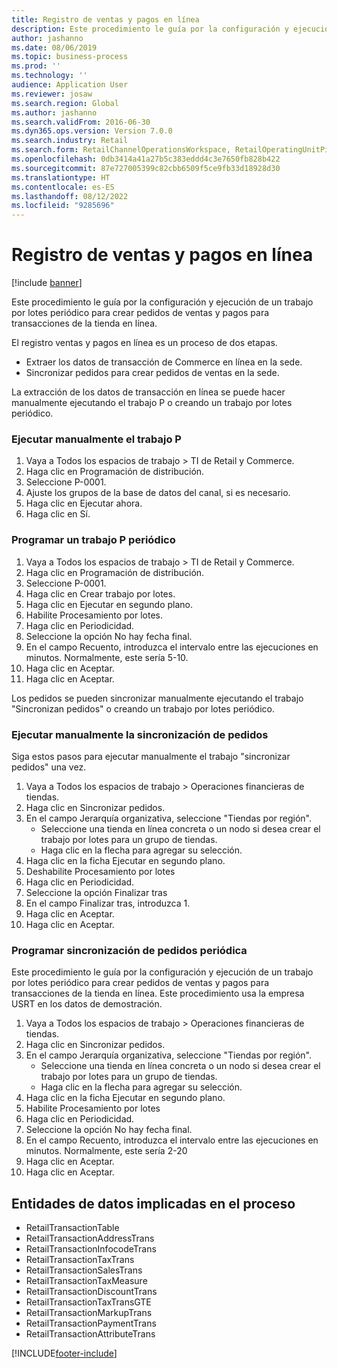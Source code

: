 ```yaml
---
title: Registro de ventas y pagos en línea
description: Este procedimiento le guía por la configuración y ejecución de un trabajo por lotes periódico para crear pedidos de ventas y pagos para transacciones de la tienda en línea.
author: jashanno
ms.date: 08/06/2019
ms.topic: business-process
ms.prod: ''
ms.technology: ''
audience: Application User
ms.reviewer: josaw
ms.search.region: Global
ms.author: jashanno
ms.search.validFrom: 2016-06-30
ms.dyn365.ops.version: Version 7.0.0
ms.search.industry: Retail
ms.search.form: RetailChannelOperationsWorkspace, RetailOperatingUnitPicker, SysRecurrence
ms.openlocfilehash: 0db3414a41a27b5c383eddd4c3e7650fb828b422
ms.sourcegitcommit: 87e727005399c82cbb6509f5ce9fb33d18928d30
ms.translationtype: HT
ms.contentlocale: es-ES
ms.lasthandoff: 08/12/2022
ms.locfileid: "9285696"
---
```

# <a name="posting-of-online-sales-and-payments"></a>Registro de ventas y pagos en línea

[!include [banner](../includes/banner.md)]

Este procedimiento le guía por la configuración y ejecución de un trabajo por lotes periódico para crear pedidos de ventas y pagos para transacciones de la tienda en línea.

El registro ventas y pagos en línea es un proceso de dos etapas.

- Extraer los datos de transacción de Commerce en línea en la sede.
- Sincronizar pedidos para crear pedidos de ventas en la sede.

La extracción de los datos de transacción en línea se puede hacer manualmente ejecutando el trabajo P o creando un trabajo por lotes periódico.

### <a name="manually-running-the-p-job"></a>Ejecutar manualmente el trabajo P

1. Vaya a Todos los espacios de trabajo > TI de Retail y Commerce.
2. Haga clic en Programación de distribución.
3. Seleccione P-0001.
4. Ajuste los grupos de la base de datos del canal, si es necesario.
5. Haga clic en Ejecutar ahora.
6. Haga clic en Sí.

### <a name="scheduling-a-recurring-p-job"></a>Programar un trabajo P periódico

1. Vaya a Todos los espacios de trabajo > TI de Retail y Commerce.
2. Haga clic en Programación de distribución.
3. Seleccione P-0001.
4. Haga clic en Crear trabajo por lotes.
5. Haga clic en Ejecutar en segundo plano.
5. Habilite Procesamiento por lotes.
6. Haga clic en Periodicidad.
7. Seleccione la opción No hay fecha final.
8. En el campo Recuento, introduzca el intervalo entre las ejecuciones en minutos. Normalmente, este sería 5-10.
9. Haga clic en Aceptar.
10. Haga clic en Aceptar.

Los pedidos se pueden sincronizar manualmente ejecutando el trabajo "Sincronizan pedidos" o creando un trabajo por lotes periódico.

### <a name="manually-running-order-synchronization"></a>Ejecutar manualmente la sincronización de pedidos 

Siga estos pasos para ejecutar manualmente el trabajo "sincronizar pedidos" una vez.

1. Vaya a Todos los espacios de trabajo > Operaciones financieras de tiendas.
2. Haga clic en Sincronizar pedidos.
3. En el campo Jerarquía organizativa, seleccione "Tiendas por región".
    * Seleccione una tienda en línea concreta o un nodo si desea crear el trabajo por lotes para un grupo de tiendas.  
    * Haga clic en la flecha para agregar su selección.  
4. Haga clic en la ficha Ejecutar en segundo plano.
5. Deshabilite Procesamiento por lotes
6. Haga clic en Periodicidad.
7. Seleccione la opción Finalizar tras
8. En el campo Finalizar tras, introduzca 1.
9. Haga clic en Aceptar.
10. Haga clic en Aceptar.

### <a name="scheduling-recurring-order-synchronization"></a>Programar sincronización de pedidos periódica

Este procedimiento le guía por la configuración y ejecución de un trabajo por lotes periódico para crear pedidos de ventas y pagos para transacciones de la tienda en línea. Este procedimiento usa la empresa USRT en los datos de demostración.

1. Vaya a Todos los espacios de trabajo > Operaciones financieras de tiendas.
2. Haga clic en Sincronizar pedidos.
3. En el campo Jerarquía organizativa, seleccione "Tiendas por región".
    * Seleccione una tienda en línea concreta o un nodo si desea crear el trabajo por lotes para un grupo de tiendas.  
    * Haga clic en la flecha para agregar su selección.  
4. Haga clic en la ficha Ejecutar en segundo plano.
5. Habilite Procesamiento por lotes
6. Haga clic en Periodicidad.
7. Seleccione la opción No hay fecha final.
8. En el campo Recuento, introduzca el intervalo entre las ejecuciones en minutos. Normalmente, este sería 2-20
9. Haga clic en Aceptar.
10. Haga clic en Aceptar.

## <a name="data-entities-involved-in-the-process"></a>Entidades de datos implicadas en el proceso

- RetailTransactionTable
- RetailTransactionAddressTrans
- RetailTransactionInfocodeTrans
- RetailTransactionTaxTrans
- RetailTransactionSalesTrans
- RetailTransactionTaxMeasure
- RetailTransactionDiscountTrans
- RetailTransactionTaxTransGTE
- RetailTransactionMarkupTrans
- RetailTransactionPaymentTrans
- RetailTransactionAttributeTrans


[!INCLUDE[footer-include](../../includes/footer-banner.md)]
